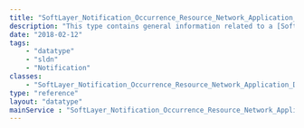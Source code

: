 ```yaml
---
title: "SoftLayer_Notification_Occurrence_Resource_Network_Application_Delivery_Controller"
description: "This type contains general information related to a [SoftLayer_Network_Application_Delivery_Controller](/reference/datatypes/SoftLayer_Network_Application_Delivery_Controller) resource that is impacted by a [SoftLayer_Notification_Occurrence_Event](/reference/datatypes/SoftLayer_Notification_Occurrence_Event). "
date: "2018-02-12"
tags:
    - "datatype"
    - "sldn"
    - "Notification"
classes:
    - "SoftLayer_Notification_Occurrence_Resource_Network_Application_Delivery_Controller"
type: "reference"
layout: "datatype"
mainService : "SoftLayer_Notification_Occurrence_Resource_Network_Application_Delivery_Controller"
---
```


